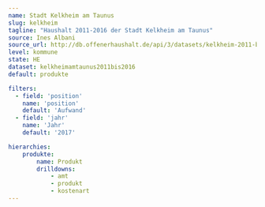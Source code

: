 ```yaml
---
name: Stadt Kelkheim am Taunus
slug: kelkheim
tagline: "Haushalt 2011-2016 der Stadt Kelkheim am Taunus"
source: Ines Albani
source_url: http://db.offenerhaushalt.de/api/3/datasets/kelkheim-2011-bis-entwurf-2017/serve/kelkheimamtaunus2011bis2017.xlsx
level: kommune
state: HE
dataset: kelkheimamtaunus2011bis2016
default: produkte

filters:
  - field: 'position'
    name: 'position'
    default: 'Aufwand'
  - field: 'jahr'
    name: 'Jahr'
    default: '2017'

hierarchies:
    produkte:
        name: Produkt
        drilldowns:
            - amt
            - produkt
            - kostenart
---
```

